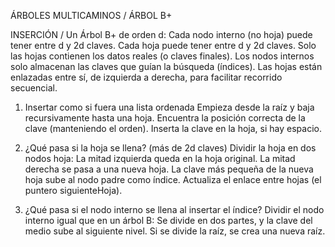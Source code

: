 ÁRBOLES MULTICAMINOS / ÁRBOL B+

INSERCIÓN / Un Árbol B+ de orden d:
Cada nodo interno (no hoja) puede tener entre d y 2d claves.
Cada hoja puede tener entre d y 2d claves.
Solo las hojas contienen los datos reales (o claves finales).
Los nodos internos solo almacenan las claves que guían la búsqueda (índices).
Las hojas están enlazadas entre sí, de izquierda a derecha, para facilitar recorrido secuencial.

1. Insertar como si fuera una lista ordenada
Empieza desde la raíz y baja recursivamente hasta una hoja.
Encuentra la posición correcta de la clave (manteniendo el orden).
Inserta la clave en la hoja, si hay espacio.

2. ¿Qué pasa si la hoja se llena? (más de 2d claves)
Dividir la hoja en dos nodos hoja:
La mitad izquierda queda en la hoja original.
La mitad derecha se pasa a una nueva hoja.
La clave más pequeña de la nueva hoja sube al nodo padre como índice.
Actualiza el enlace entre hojas (el puntero siguienteHoja).

3. ¿Qué pasa si el nodo interno se llena al insertar el índice?
Dividir el nodo interno igual que en un árbol B:
Se divide en dos partes, y la clave del medio sube al siguiente nivel.
Si se divide la raíz, se crea una nueva raíz.
